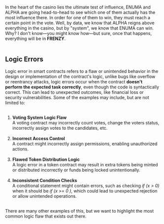 In the heart of the casino lies the ultimate test of influence, ENUMA and ALPHA are going head-to-head to see which one of them actually has the most influence there. In order for one of them to win, they must reach a certain point in the vote. Well, by data, we know that ALPHA reigns above everything in the casino, but by "system", we know that ENUMA can win. Why? I don't know—you might know how—but sure, once that happens, everything will be in **FRENZY**. &nbsp;  
&nbsp;  

## Logic Errors

Logic error in smart contracts refers to a flaw or unintended behavior in the design or implementation of the contract's logic, unlike bugs like overflow or reentrancy attacks, logic errors occur when the contract **doesn't perform the expected task correctly**, even though the code is syntactically correct. This can lead to unexpected outcomes, like financial loss or security vulnerabilities. Some of the examples may include, but are not limited to: &nbsp;  
&nbsp;  

1. **Voting System Logic Flaw** &nbsp;  
    A voting contract may incorrectly count votes, change the voters status, incorrectly assign votes to the candidates, etc. &nbsp;  
    &nbsp;  
2. **Incorrect Access Control** &nbsp;  
    A contract might incorrectly assign permissions, enabling unauthorized actions. &nbsp;  
    &nbsp;  
3. **Flawed Token Distribution Logic** &nbsp;  
    A logic error in a token contract may result in extra tokens being minted or distributed incorrectly or funds being locked unintentionally. &nbsp;  
    &nbsp;  
4. **Inconsistent Condition Checks** &nbsp;  
    A conditional statement might contain errors, such as checking *if (x > 0)* when it should be *if (x >= 0 )*, which could lead to unexpected rejection or allow unintended operations. &nbsp;  
    &nbsp;  

There are many other examples of this, but we want to highlight the most common logic flaw that exists out there.